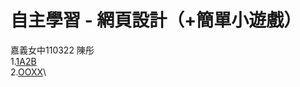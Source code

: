 # 自主學習 - 網頁設計（+簡單小遊戲）
嘉義女中110322 陳彤\
  1.[1A2B](https://htmlpreview.github.io/?https://github.com/chentongtw/test/blob/main/1a2b.html)\
  2.[OOXX](https://htmlpreview.github.io/?https://github.com/chentongtw/test/blob/main/ooxx.html)\
